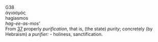 <body>
  <p>G38<br>  ἁγιασμός  <br> hagiasmos  <br><i>hag-ee-as-mos‘ </i><br>From <a href="g0037.htm">37</a>  properly <i>purification</i>, that is, (the state) <i>purity</i>; concretely (by Hebraism) a <i>purifier:</i> - holiness, sanctification.<br></p>
 </body>
